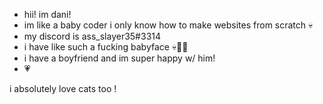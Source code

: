 - hii! im dani!
- im like a baby coder i only know how to make websites from scratch 💀
- my discord is ass_slayer35#3314
- i have like such a fucking babyface 💀🙏🙏
- i have a boyfriend and im super happy w/ him!
- 💗


i absolutely love cats too ! 


